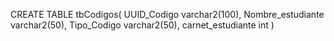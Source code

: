 CREATE TABLE tbCodigos(
   UUID_Codigo varchar2(100),
   Nombre_estudiante varchar2(50),
   Tipo_Codigo varchar2(50),
   carnet_estudiante int
)
